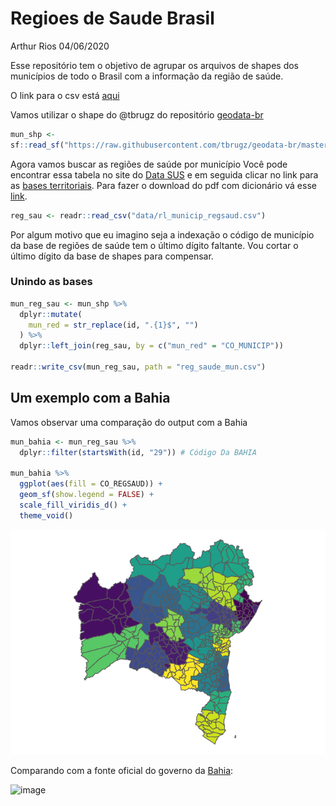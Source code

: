 Regioes de Saude Brasil
================
Arthur Rios
04/06/2020

Esse repositório tem o objetivo de agrupar os arquivos de shapes dos
municípios de todo o Brasil com a informação da região de saúde.

O link para o csv está
[aqui](https://raw.githubusercontent.com/arzevedo/Regioes-de-Saude-Brasil/master/reg_saude_mun.csv)

Vamos utilizar o shape do @tbrugz do repositório
[geodata-br](https://github.com/tbrugz/geodata-br)

``` r
mun_shp <-
sf::read_sf("https://raw.githubusercontent.com/tbrugz/geodata-br/master/geojson/geojs-100-mun.json")
```

Agora vamos buscar as regiões de saúde por município Você pode encontrar
essa tabela no site do [Data
SUS](http://www2.datasus.gov.br/DATASUS/index.php?area=060206) e em
seguida clicar no link para as [bases
territoriais](ftp://ftp.datasus.gov.br/territorio/tabelas). Para fazer o
download do pdf com dicionário vá esse
[link](ftp://ftp.datasus.gov.br/territorio/doc/bases_territoriais.pdf).

``` r
reg_sau <- readr::read_csv("data/rl_municip_regsaud.csv")
```

Por algum motivo que eu imagino seja a indexação o código de município
da base de regiões de saúde tem o último dígito faltante. Vou cortar o
último dígito da base de shapes para compensar.

### Unindo as bases

``` r
mun_reg_sau <- mun_shp %>% 
  dplyr::mutate(
    mun_red = str_replace(id, ".{1}$", "")
  ) %>% 
  dplyr::left_join(reg_sau, by = c("mun_red" = "CO_MUNICIP"))

readr::write_csv(mun_reg_sau, path = "reg_saude_mun.csv")
```

## Um exemplo com a Bahia

Vamos observar uma comparação do output com a Bahia

``` r
mun_bahia <- mun_reg_sau %>% 
  dplyr::filter(startsWith(id, "29")) # Código Da BAHIA

mun_bahia %>% 
  ggplot(aes(fill = CO_REGSAUD)) +
  geom_sf(show.legend = FALSE) +
  scale_fill_viridis_d() +
  theme_void()
```

![](README_files/figure-gfm/exemplo-1.png)<!-- -->

Comparando com a fonte oficial do governo da
[Bahia](http://www1.saude.ba.gov.br/mapa_bahia/indexch.asp):

![image](https://user-images.githubusercontent.com/36868624/83819649-cc40d300-a6a0-11ea-911e-536cc685965b.png)
